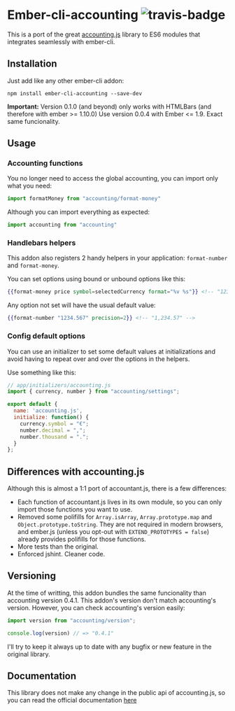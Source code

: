 # Ember-cli-accounting ![travis-badge](https://travis-ci.org/cibernox/ember-cli-accounting.svg?branch=master)

This is a port of the great [accounting.js](https://github.com/openexchangerates/accounting.js) library to
ES6 modules that integrates seamlessly with ember-cli.

## Installation

Just add like any other ember-cli addon:

`npm install ember-cli-accounting --save-dev`

**Important:** Version 0.1.0 (and beyond) only works with HTMLBars (and therefore with ember >= 1.10.0)
Use version 0.0.4 with Ember <= 1.9. Exact same funcionality.

## Usage

### Accounting functions

You no longer need to access the global accounting, you can import only what you need:

```js
import formatMoney from "accounting/format-money"
```

Although you can import everything as expected:

```js
import accounting from "accounting"
```

### Handlebars helpers

This addon also registers 2 handy helpers in your application: `format-number` and `format-money`.

You can set options using bound or unbound options like this:

```hbs
{{format-money price symbol=selectedCurrency format="%v %s"}} <!-- "123.45 £" -->
```

Any option not set will have the usual default value:

```hbs
{{format-number "1234.567" precision=2}} <!-- "1,234.57" -->
```

### Config default options

You can use an initializer to set some default values at initializations and avoid having to 
repeat over and over the options in the helpers.

Use something like this:
```js
// app/initializers/accounting.js
import { currency, number } from "accounting/settings";

export default {
  name: 'accounting.js',
  initialize: function() {
    currency.symbol = "€";
    number.decimal = ",";
    number.thousand = ".";
  }
};
```

## Differences with accounting.js

Although this is almost a 1:1 port of accountant.js, there is a few differences:

* Each function of accountant.js lives in its own module, so you can only import those functions you want to use.
* Removed some polifills for `Array.isArray`, `Array.prototype.map` and `Object.prototype.toString`.
They are not required in modern browsers, and ember.js (unless you opt-out with `EXTEND_PROTOTYPES = false`) already provides polifills for those functions.
* More tests than the original.
* Enforced jshint. Cleaner code.

## Versioning

At the time of writting, this addon bundles the same funcionality than accounting version 0.4.1.
This addon's version don't match accounting's version. However, you can check accounting's version easily:

```js
import version from "accounting/version";

console.log(version) // => "0.4.1"
```

I'll try to keep it always up to date with any bugfix or new feature in the original library.

## Documentation

This library does not make any change in the public api of accounting.js, so you can read the official
documentation [here](http://openexchangerates.github.io/accounting.js/)
